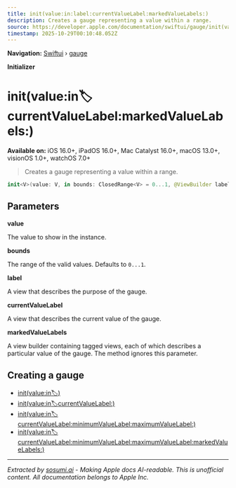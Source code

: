 ```yaml
---
title: init(value:in:label:currentValueLabel:markedValueLabels:)
description: Creates a gauge representing a value within a range.
source: https://developer.apple.com/documentation/swiftui/gauge/init(value:in:label:currentvaluelabel:markedvaluelabels:)
timestamp: 2025-10-29T00:10:48.052Z
---
```


**Navigation:** [Swiftui](/documentation/swiftui) › [gauge](/documentation/swiftui/gauge)

**Initializer**

# init(value:in:label:currentValueLabel:markedValueLabels:)

**Available on:** iOS 16.0+, iPadOS 16.0+, Mac Catalyst 16.0+, macOS 13.0+, visionOS 1.0+, watchOS 7.0+

> Creates a gauge representing a value within a range.

```swift
init<V>(value: V, in bounds: ClosedRange<V> = 0...1, @ViewBuilder label: () -> Label, @ViewBuilder currentValueLabel: () -> CurrentValueLabel, @ViewBuilder markedValueLabels: () -> MarkedValueLabels) where BoundsLabel == EmptyView, V : BinaryFloatingPoint
```

## Parameters

**value**

The value to show in the instance.



**bounds**

The range of the valid values. Defaults to `0...1`.



**label**

A view that describes the purpose of the gauge.



**currentValueLabel**

A view that describes the current value of the gauge.



**markedValueLabels**

A view builder containing tagged views, each of which describes a particular value of the gauge. The method ignores this parameter.



## Creating a gauge

- [init(value:in:label:)](/documentation/swiftui/gauge/init(value:in:label:))
- [init(value:in:label:currentValueLabel:)](/documentation/swiftui/gauge/init(value:in:label:currentvaluelabel:))
- [init(value:in:label:currentValueLabel:minimumValueLabel:maximumValueLabel:)](/documentation/swiftui/gauge/init(value:in:label:currentvaluelabel:minimumvaluelabel:maximumvaluelabel:))
- [init(value:in:label:currentValueLabel:minimumValueLabel:maximumValueLabel:markedValueLabels:)](/documentation/swiftui/gauge/init(value:in:label:currentvaluelabel:minimumvaluelabel:maximumvaluelabel:markedvaluelabels:))

---

*Extracted by [sosumi.ai](https://sosumi.ai) - Making Apple docs AI-readable.*
*This is unofficial content. All documentation belongs to Apple Inc.*
